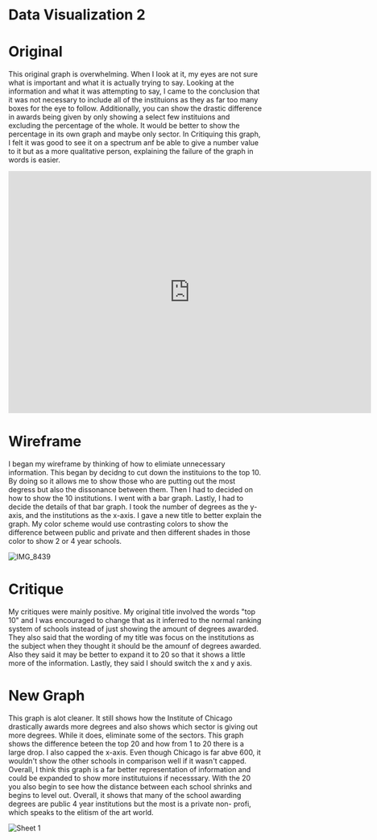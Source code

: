 # Data Visualization 2 

# Original 

This original graph is overwhelming. When I look at it, my eyes are not sure what is important and what it is actually trying to say. Looking at the information and what it was attempting to say, I came to the conclusion that it was not necessary to include all of the instituions as they as far too many boxes for the eye to follow. Additionally, you can show the drastic difference in awards being given by only showing a select few instituions and excluding the percentage of the whole. It would be better to show the percentage in its own graph and maybe only sector. In Critiquing this graph, I felt it was good to see it on a spectrum anf be able to give a number value to it but as a more qualitative person, explaining the failure of the graph in words is easier. 

<iframe width="720px" height="480px" src="https://datausa.io/profile/cip/fine-studio-arts/institutions/tmap_institutions_grads?viz=true" frameborder="0" ></iframe> 

# Wireframe

I began my wireframe by thinking of how to elimiate unnecessary information. This began by decidng to cut down the instituions to the top 10. By doing so it allows me to show those who are putting out the most degress but also the dissonance between them. Then I had to decided on how to show the 10 institutions. I went with a bar graph. Lastly, I had to decide the details of that bar graph. I took the number of degrees as the y-axis, and the institutions as the x-axis. I gave a new title to better explain the graph. My color scheme would use contrasting colors to show the difference between public and private and then different shades in those color to show 2 or 4 year schools. 

![IMG_8439](https://user-images.githubusercontent.com/56760044/68396617-d832d980-013f-11ea-9d29-2113243240c2.jpg) 

# Critique

My critiques were mainly positive. My original title involved the words "top 10" and I was encouraged to change that as it inferred to the normal ranking system of schools instead of just showing the amount of degrees awarded. They also said that the wording of my title was focus on the institutions as the subject when they thought it should be the amounf of degrees awarded. Also they said it may be better to expand it to 20 so that it shows a little more of the information. Lastly, they said I should switch the x and y axis. 

# New Graph

This graph is alot cleaner. It still shows how the Institute of Chicago drastically awards more degrees and also shows which sector is giving out more degrees. While it does, eliminate some of the sectors. This graph shows the difference beteen the top 20 and how from 1 to 20 there is a large drop. I also capped the x-axis. Even though Chicago is far abve 600, it wouldn't show the other schools in comparison well if it wasn't capped. Overall, I think this graph is a far better representation of information and could be expanded to show more institutuions if necesssary. With the 20 you also begin to see how the distance between each school shrinks and begins to level out. Overall, it shows that many of the school awarding degrees are public 4 year institutions but the most is a private non- profi, which speaks to the elitism of the art world. 

![Sheet 1](https://user-images.githubusercontent.com/56760044/69011276-f914df00-0936-11ea-9750-e813f95a36a0.jpg)
